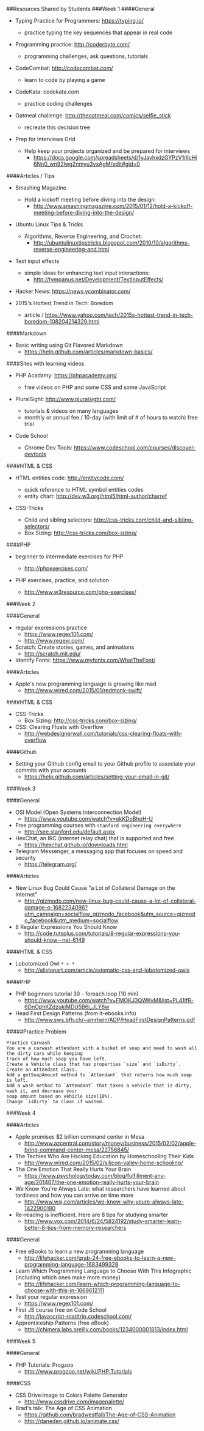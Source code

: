##Resources Shared by Students
###Week 1
####General
- Typing Practice for Programmers: https://typing.io/
  - practice typing the key sequences that appear in real code

- Programming practice: http://coderbyte.com/
  - programming challenges, ask questions, tutorials

- CodeCombat: http://codecombat.com/
  - learn to code by playing a game

- CodeKata: codekata.com
  - practice coding challenges

- Oatmeal challenge: http://theoatmeal.com/comics/selfie_stick
  - recreate this decision tree

- Prep for Interviews Grid
  - Help keep your projects organized and be prepared for interviews
    - https://docs.google.com/spreadsheets/d/1yJayhxdzGYPzV1rljcHi6Nn0_wn92lwg2nmyu3vxAgM/edit#gid=0
  
####Articles / Tips
- Smashing Magazine 
  - Hold a kickoff meeting before diving into the design:
    - http://www.smashingmagazine.com/2015/01/12/hold-a-kickoff-meeting-before-diving-into-the-design/

- Ubuntu Linux Tips & Tricks
  - Algorithms, Reverse Engineering, and Crochet: 
    - http://ubuntulinuxtipstricks.blogspot.com/2010/10/algorithms-reverse-engineering-and.html
  
- Text input effects 
  - simple ideas for enhancing text input interactions:
    - http://tympanus.net/Development/TextInputEffects/

- Hacker News: https://news.ycombinator.com/

- 2015's Hottest Trend in Tech: Boredom
  - article / https://www.yahoo.com/tech/2015s-hottest-trend-in-tech-boredom-108204214329.html

####Markdown
- Basic writing using Git Flavored Markdown
  - https://help.github.com/articles/markdown-basics/

####Sites with learning videos
- PHP Acadamy: https://phpacademy.org/
  - free videos on PHP and some CSS and some JavaScript
  
- PluralSight: http://www.pluralsight.com/
  - tutorials & videos on many languages
  - monthly or annual fee / 10-day (with limit of # of hours to watch) free trial

- Code School
  - Chrome Dev Tools: https://www.codeschool.com/courses/discover-devtools

####HTML & CSS
- HTML entities code: http://entitycode.com/
  - quick reference to HTML symbol entities codes
  - entity chart: http://dev.w3.org/html5/html-author/charref
  
- CSS-Tricks
  - Child and sibling selectors: http://css-tricks.com/child-and-sibling-selectors/
  - Box Sizing: http://css-tricks.com/box-sizing/ 

####PHP
- beginner to intermediate exercises for PHP
  - http://phpexercises.com/
  
- PHP exercises, practice, and solution
  - http://www.w3resource.com/php-exercises/

###Week 2

####General
- regular expressions practice
  - https://www.regex101.com/
  - http://www.regexr.com/
- Scratch: Create stories, games, and animations
  - http://scratch.mit.edu/
- Identify Fonts: https://www.myfonts.com/WhatTheFont/

####Articles
- Apple's new programming language is growing like mad
  - http://www.wired.com/2015/01/redmonk-swift/

####HTML & CSS
- CSS-Tricks
  - Box Sizing: http://css-tricks.com/box-sizing/
- CSS: Clearing Floats with Overflow
  - http://webdesignerwall.com/tutorials/css-clearing-floats-with-overflow

####Github
- Setting your Github config email to your Github profile to associate your commits with your accounts
  - https://help.github.com/articles/setting-your-email-in-git/ 

###Week 3

####General
- OSI Model (Open Systems Interconnection Model)
  - https://www.youtube.com/watch?v=ekKDoBhoH-U
- Free programming courses with `stanford engineering everywhere`
  - http://see.stanford.edu/default.aspx
- HexChat, an IRC (internet relay chat) that is supported and free
  - https://hexchat.github.io/downloads.html
- Telegram Messenger, a messaging app that focuses on speed and security
  - https://telegram.org/

####Articles
- New Linux Bug Could Cause "a Lot of Collateral Damage on the Internet"
  - http://gizmodo.com/new-linux-bug-could-cause-a-lot-of-collateral-damage-o-1682234096?utm_campaign=socialflow_gizmodo_facebook&utm_source=gizmodo_facebook&utm_medium=socialflow
- 8 Regular Expressions You Should Know
  - http://code.tutsplus.com/tutorials/8-regular-expressions-you-should-know--net-6149

####HTML & CSS
- Lobotomized Owl `* + *`
  - http://alistapart.com/article/axiomatic-css-and-lobotomized-owls

####PHP
- PHP beginners tutorial 30 - foreach loop (10 min)
  - https://www.youtube.com/watch?v=FMOKJ3QWKvM&list=PL41lfR-6DnOphKZdzukiMDU5B6i_JLY8w
- Head First Design Patterns (from it-ebooks.info)
  - http://www.sws.bfh.ch/~amrhein/ADP/HeadFirstDesignPatterns.pdf

#####Practice Problem
```ssh
Practice Carwash
You are a carwash attendant with a bucket of soap and need to wash all the dirty cars while keeping 
track of how much soap you have left. 
Create a Vehicle class that has properties `size` and `isDirty`. 
Create an Attendant class.
Add a getSoapAmount method to `Attendant` that returns how much soap is left.
Add a wash method to `Attendant` that takes a vehicle that is dirty, wash it, and decrease your
soap amount based on vehicle size(10%).
Change `isDirty` to clean if washed.
```

###Week 4

####Articles
- Apple promises $2 billion command center in Mesa
  - http://www.azcentral.com/story/money/business/2015/02/02/apple-bring-command-center-mesa/22756845/
- The Techies Who Are Hacking Education by Homeschooling Their Kids
  - http://www.wired.com/2015/02/silicon-valley-home-schooling/
- The One Emotion That Really Hurts Your Brain
  - https://www.psychologytoday.com/blog/fulfillment-any-age/201407/the-one-emotion-really-hurts-your-brain
- We Know You're Always Late: what researchers have learned about tardiness and how you can arrive on time more
  - http://www.wsj.com/articles/we-know-why-youre-always-late-1422900180
- Re-reading is inefficient. Here are 8 tips for studying smarter
  - http://www.vox.com/2014/6/24/5824192/study-smarter-learn-better-8-tips-from-memory-researchers

####General
- Free eBooks to learn a new programming language
  - http://lifehacker.com/grab-24-free-ebooks-to-learn-a-new-programming-language-1683499328
- Learn Which Programming Language to Choose With This Infographic (including which ones make more money)
  - http://lifehacker.com/learn-which-programming-language-to-choose-with-this-in-1669612111
- Test your regular expression
  - https://www.regex101.com/
- First JS course free on Code School
  - http://javascript-roadtrip.codeschool.com/
- Apprenticeship Patterns (free eBook)
  - http://chimera.labs.oreilly.com/books/1234000001813/index.html

###Week 5

####General
- PHP Tutorials: Progzoo
  - http://www.progzoo.net/wiki/PHP:Tutorials

####CSS
- CSS Drive:Image to Colors Palette Generator
  - http://www.cssdrive.com/imagepalette/
- Brad's talk: The Age of CSS Animation
  - https://github.com/bradwestfall/The-Age-of-CSS-Animation
  - http://daneden.github.io/animate.css/
